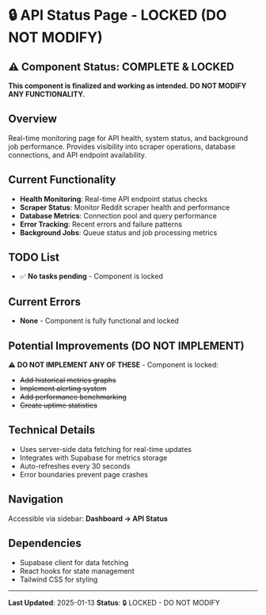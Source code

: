 # 🔒 API Status Page - LOCKED (DO NOT MODIFY)

## ⚠️ Component Status: COMPLETE & LOCKED
**This component is finalized and working as intended. DO NOT MODIFY ANY FUNCTIONALITY.**

## Overview
Real-time monitoring page for API health, system status, and background job performance. Provides visibility into scraper operations, database connections, and API endpoint availability.

## Current Functionality
- **Health Monitoring**: Real-time API endpoint status checks
- **Scraper Status**: Monitor Reddit scraper health and performance
- **Database Metrics**: Connection pool and query performance
- **Error Tracking**: Recent errors and failure patterns
- **Background Jobs**: Queue status and job processing metrics

## TODO List
- ✅ **No tasks pending** - Component is locked

## Current Errors
- **None** - Component is fully functional and locked

## Potential Improvements (DO NOT IMPLEMENT)
⚠️ **DO NOT IMPLEMENT ANY OF THESE** - Component is locked:
- ~~Add historical metrics graphs~~
- ~~Implement alerting system~~
- ~~Add performance benchmarking~~
- ~~Create uptime statistics~~

## Technical Details
- Uses server-side data fetching for real-time updates
- Integrates with Supabase for metrics storage
- Auto-refreshes every 30 seconds
- Error boundaries prevent page crashes

## Navigation
Accessible via sidebar: **Dashboard → API Status**

## Dependencies
- Supabase client for data fetching
- React hooks for state management
- Tailwind CSS for styling

---

**Last Updated**: 2025-01-13
**Status**: 🔒 LOCKED - DO NOT MODIFY